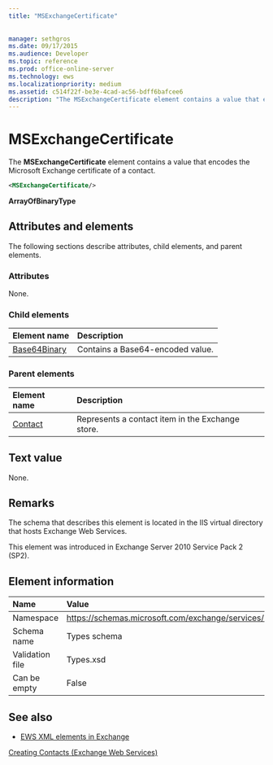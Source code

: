 ```yaml
---
title: "MSExchangeCertificate"
 
 
manager: sethgros
ms.date: 09/17/2015
ms.audience: Developer
ms.topic: reference
ms.prod: office-online-server
ms.technology: ews
ms.localizationpriority: medium
ms.assetid: c514f22f-be3e-4cad-ac56-bdff6bafcee6
description: "The MSExchangeCertificate element contains a value that encodes the Microsoft Exchange certificate of a contact."
---
```


# MSExchangeCertificate

The **MSExchangeCertificate** element contains a value that encodes the Microsoft Exchange certificate of a contact. 
  
```XML
<MSExchangeCertificate/>
```

 **ArrayOfBinaryType**
## Attributes and elements

The following sections describe attributes, child elements, and parent elements.
  
### Attributes

None.
  
### Child elements

|**Element name**|**Description**|
|:-----|:-----|
|[Base64Binary](base64binary.md) <br/> |Contains a Base64-encoded value.  <br/> |
   
### Parent elements

|**Element name**|**Description**|
|:-----|:-----|
|[Contact](contact.md) <br/> |Represents a contact item in the Exchange store.  <br/> |
   
## Text value

None.
  
## Remarks

The schema that describes this element is located in the IIS virtual directory that hosts Exchange Web Services.
  
This element was introduced in Exchange Server 2010 Service Pack 2 (SP2).
  
## Element information

|**Name**|**Value**|
|:-----|:-----|
|Namespace  <br/> |https://schemas.microsoft.com/exchange/services/2006/types  <br/> |
|Schema name  <br/> |Types schema  <br/> |
|Validation file  <br/> |Types.xsd  <br/> |
|Can be empty  <br/> |False  <br/> |
   
## See also



- [EWS XML elements in Exchange](ews-xml-elements-in-exchange.md)


[Creating Contacts (Exchange Web Services)](https://msdn.microsoft.com/library/4845917e-70d1-481c-bbd7-011ec6571789%28Office.15%29.aspx)

